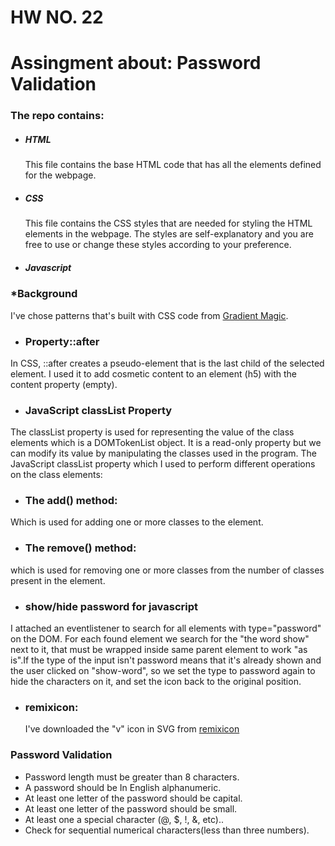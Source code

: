 # HW NO. 22
# Assingment about: Password Validation

 ### The repo contains:
* ##### HTML
  This file contains the base HTML code that has all the elements defined for the webpage.
*  ##### CSS
   This file contains the CSS styles that are needed for styling the HTML elements in the webpage. The styles are self-explanatory and you are free to use or change    these styles according to your preference.
*  ##### Javascript

### *Background
I've chose patterns that's built with CSS code from [Gradient Magic](https://www.gradientmagic.com/).

* ### Property::after 
In CSS, ::after creates a pseudo-element that is the last child of the selected element. I used it to add cosmetic content to an element (h5) with the content property (empty). 

* ### JavaScript classList Property
The classList property is used for representing the value of the class elements which is a DOMTokenList object. It is a read-only property but we can modify its value by manipulating the classes used in the program. The JavaScript classList property which I used to perform different operations on the class elements:

* ### The add() method:
 Which is used for adding one or more classes to the element.
* ### The remove() method:
 which is used for removing one or more classes from the number of classes present in the element.

* ### show/hide password for javascript
I attached an eventlistener to search for all elements with type="password" on the DOM.
For each found element we search for the "the word show" next to it, that must be wrapped inside same parent element to work "as is".If the type of the input isn't password means that it's already shown and the user clicked on "show-word", so we set the type to password again to hide the characters on it, and set the icon back to the original position.

* ### remixicon:
  I've downloaded the "v" icon in SVG from [remixicon](https://remixicon.com/)

### Password Validation
* Password length must be greater than 8 characters.
* A password should be In English alphanumeric.
* At least one letter of the password should be capital.
* At least one letter of the password should be small.
* At least one  a special character (@, $, !, &, etc)..
* Check for sequential numerical characters(less than three numbers).


